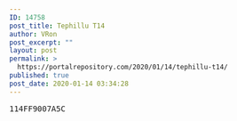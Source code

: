```yaml
---
ID: 14758
post_title: Tephillu T14
author: VRon
post_excerpt: ""
layout: post
permalink: >
  https://portalrepository.com/2020/01/14/tephillu-t14/
published: true
post_date: 2020-01-14 03:34:28
---
```

<pre>114FF9007A5C</pre>